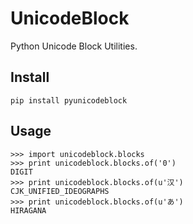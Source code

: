 UnicodeBlock
============

Python Unicode Block Utilities.

Install
-------

    pip install pyunicodeblock

Usage
-----

    >>> import unicodeblock.blocks
    >>> print unicodeblock.blocks.of('0')
    DIGIT
    >>> print unicodeblock.blocks.of(u'汉')
    CJK_UNIFIED_IDEOGRAPHS
    >>> print unicodeblock.blocks.of(u'あ')
    HIRAGANA
